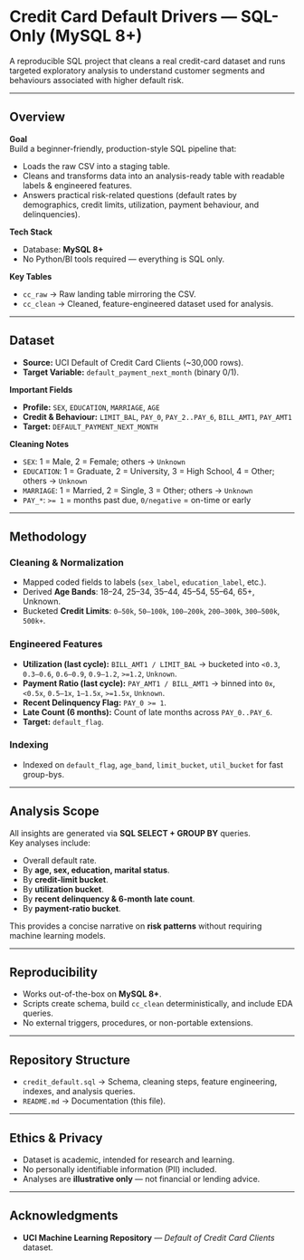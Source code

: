 # Credit Card Default Drivers — SQL-Only (MySQL 8+)

A reproducible SQL project that cleans a real credit-card dataset and runs targeted exploratory analysis to understand customer segments and behaviours associated with higher default risk.

---

## Overview

**Goal**  
Build a beginner-friendly, production-style SQL pipeline that:

- Loads the raw CSV into a staging table.  
- Cleans and transforms data into an analysis-ready table with readable labels & engineered features.  
- Answers practical risk-related questions (default rates by demographics, credit limits, utilization, payment behaviour, and delinquencies).  

**Tech Stack**  
- Database: **MySQL 8+**  
- No Python/BI tools required — everything is SQL only.  

**Key Tables**  
- `cc_raw` → Raw landing table mirroring the CSV.  
- `cc_clean` → Cleaned, feature-engineered dataset used for analysis.  

---

## Dataset

- **Source:** UCI Default of Credit Card Clients (~30,000 rows).  
- **Target Variable:** `default_payment_next_month` (binary 0/1).  

**Important Fields**  
- **Profile:** `SEX`, `EDUCATION`, `MARRIAGE`, `AGE`  
- **Credit & Behaviour:** `LIMIT_BAL`, `PAY_0`, `PAY_2..PAY_6`, `BILL_AMT1`, `PAY_AMT1`  
- **Target:** `DEFAULT_PAYMENT_NEXT_MONTH`  

**Cleaning Notes**  
- `SEX`: 1 = Male, 2 = Female; others → `Unknown`  
- `EDUCATION`: 1 = Graduate, 2 = University, 3 = High School, 4 = Other; others → `Unknown`  
- `MARRIAGE`: 1 = Married, 2 = Single, 3 = Other; others → `Unknown`  
- `PAY_*`: `>= 1` = months past due, `0/negative` = on-time or early  

---

## Methodology

### Cleaning & Normalization
- Mapped coded fields to labels (`sex_label`, `education_label`, etc.).  
- Derived **Age Bands**: 18–24, 25–34, 35–44, 45–54, 55–64, 65+, Unknown.  
- Bucketed **Credit Limits**: `0–50k`, `50–100k`, `100–200k`, `200–300k`, `300–500k`, `500k+`.  

### Engineered Features
- **Utilization (last cycle):** `BILL_AMT1 / LIMIT_BAL` → bucketed into `<0.3`, `0.3–0.6`, `0.6–0.9`, `0.9–1.2`, `>=1.2`, `Unknown`.  
- **Payment Ratio (last cycle):** `PAY_AMT1 / BILL_AMT1` → binned into `0x`, `<0.5x`, `0.5–1x`, `1–1.5x`, `>=1.5x`, `Unknown`.  
- **Recent Delinquency Flag:** `PAY_0 >= 1`.  
- **Late Count (6 months):** Count of late months across `PAY_0..PAY_6`.  
- **Target:** `default_flag`.  

### Indexing
- Indexed on `default_flag`, `age_band`, `limit_bucket`, `util_bucket` for fast group-bys.  

---

## Analysis Scope

All insights are generated via **SQL SELECT + GROUP BY** queries.  
Key analyses include:

- Overall default rate.  
- By **age, sex, education, marital status**.  
- By **credit-limit bucket**.  
- By **utilization bucket**.  
- By **recent delinquency & 6-month late count**.  
- By **payment-ratio bucket**.  

This provides a concise narrative on **risk patterns** without requiring machine learning models.  

---

## Reproducibility

- Works out-of-the-box on **MySQL 8+**.  
- Scripts create schema, build `cc_clean` deterministically, and include EDA queries.  
- No external triggers, procedures, or non-portable extensions.  

---

## Repository Structure

- `credit_default.sql` → Schema, cleaning steps, feature engineering, indexes, and analysis queries.  
- `README.md` → Documentation (this file).  

---

## Ethics & Privacy

- Dataset is academic, intended for research and learning.  
- No personally identifiable information (PII) included.  
- Analyses are **illustrative only** — not financial or lending advice.  

---

## Acknowledgments

- **UCI Machine Learning Repository** — _Default of Credit Card Clients_ dataset.  
